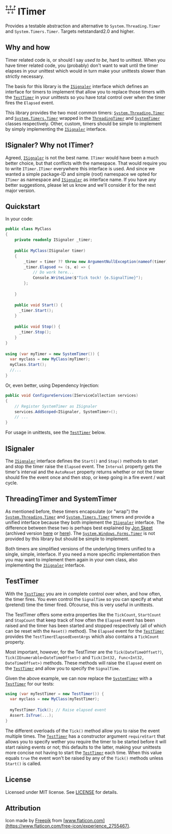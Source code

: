 # <img src="https://raw.githubusercontent.com/RobThree/ITimer/main/logo.png" alt="Logo" width="32" height="32"> ITimer
Provides a testable abstraction and alternative to `System.Threading.Timer` and `System.Timers.Timer`. Targets netstandard2.0 and higher.

## Why and how
Timer related code is, or should I say _used to be_, hard to unittest. When you have timer related code, you (probably) don't want to wait until the timer elapses in your unittest which would in turn make your unittests slower than strictly necessary.

The basis for this library is the [`ISignaler`](ITimer/ISignaler.cs) interface which defines an interface for timers to implement that allow you to replace those timers with the [`TestTimer`](ITimer/TestTimer.cs) in your unittests so you have total control over when the timer fires the `Elapsed` event.

This library provides the two most common timers: [`System.Threading.Timer`](https://docs.microsoft.com/en-us/dotnet/api/system.threading.timer) and [`System.Timers.Timer`](https://docs.microsoft.com/en-us/dotnet/api/system.timers.timer) wrapped in the [`ThreadingTimer`](ITimer/ThreadingTimer.cs) and [`SystemTimer`](ITimer/SystemTimer.cs) classes respectively. Other, custom, timers should be simple to implement by simply implementing the [`ISignaler`](ITimer/ISignaler.cs) interface.

## ISignaler? Why not ITimer?

Agreed, [`ISignaler`](ITimer/ISignaler.cs) is not the best name. `ITimer` would have been a much better choice, but that conflicts with the namespace. That would require you to write `ITimer.ITimer` everywhere this interface is used. And since we wanted a simple package-ID and simple (root) namespace we opted for `ITimer` as namespace and [`ISignaler`](ITimer/ISignaler.cs) as interface name. If you have any better suggestions, please let us know and we'll consider it for the next major version.

## Quickstart

In your code:

```c#
public class MyClass
{
    private readonly ISignaler _timer;

    public MyClass(ISignaler timer)
    {
        _timer = timer ?? throw new ArgumentNullException(nameof(timer));
        _timer.Elapsed += (s, e) => { 
            // Do work here...
            Console.WriteLine($"Tick tock! {e.SignalTime}"); 
        };

    }

    public void Start() {
      _timer.Start();
    }

    public void Stop() {
      _timer.Stop();
    }
}

using (var myTimer = new SystemTimer()) {
  var myclass = new MyClass(myTimer);
  myClass.Start();
  //...
}
```
Or, even better, using Dependency Injection: 
```c#
public void ConfigureServices(IServiceCollection services)
{
    // Register SystemTimer as ISignaler
    services.AddScoped<ISignaler, SystemTimer>();
    // ...
}
```

For usage in unittests, see the [`TestTimer`](#testtimer) below.

## ISignaler

The [`ISignaler`](ITimer/ISignaler.cs) interface defines the `Start()`  and `Stop()`  methods to start and stop the timer raise the `Elapsed` event. The `Interval` property gets the timer's interval and the `AutoReset` property returns whether or not the timer should fire the event once and then stop, or keep going in a fire event / wait cycle. 

## ThreadingTimer and SystemTimer

As mentioned before, these timers encapsulate (or "wrap") the [`System.Threading.Timer`](https://docs.microsoft.com/en-us/dotnet/api/system.threading.timer) and [`System.Timers.Timer`](https://docs.microsoft.com/en-us/dotnet/api/system.timers.timer) timers and provide a unified interface because they both implement the [`ISignaler`](ITimer/ISignaler.cs) interface. The difference between these two is perhaps best explained by [Jon Skeet](https://jonskeet.uk/csharp/threads/timers.html) (archived version [here](https://archive.is/eXhQS) or [here](https://web.archive.org/web/20190303143427/http://jonskeet.uk/csharp/threads/timers.html)). The [`System.Windows.Forms.Timer`](https://docs.microsoft.com/en-us/dotnet/api/system.windows.forms.timer) is not provided by this library but should be simple to implement. 

Both timers are simplified versions of the underlying timers unified to a single, simple, interface. If you need a more specific implementation then you may want to implement them again in your own class, also implementing the [`ISignaler`](ITimer/ISignaler.cs) interface. 

## TestTimer

With the [`TestTimer`](ITimer/TestTimer.cs) you are in complete control over when, and how often, the timer fires. You even control the `SignalTime` so you can specify at what (pretend) time the timer fired. Ofcourse, this is very useful in unittests.

The TestTimer offers some extra properties like the `TickCount`, `StartCount` and `StopCount` that keep track of how often the `Elapsed` event has been raised and the timer has been started and stopped respectively (all of which can be reset with the `Reset()` method). The `Elapsed` event for the [`TestTimer`](ITimer/TestTimer.cs) provides the `TestTimerElapsedEventArgs` which also contains a `TickCount` property.

Most important, however, for the TestTimer are the `Tick(DateTimeOffset?)`, `Tick(IEnumerable<DateTimeOffset>)` and `Tick(Int32, Func<Int32, DateTimeOffset>)` methods. These methods will raise the `Elapsed` event on the [`TestTimer`](ITimer/TestTimer.cs) and allow you to specify the `SignalTime`.

Given the above example, we can now replace the [`SystemTimer`](ITimer/SystemTimer.cs) with a [`TestTimer`](ITimer/TestTimer.cs) for our tests:

```c#
using (var myTestTimer = new TestTimer()) {
  var myclass = new MyClass(myTestTimer);

  myTestTimer.Tick(); // Raise elapsed event
  Assert.IsTrue(...);
}
```
The different overloads of the `Tick()` method allow you to raise the event multiple times. The [`TestTimer`](ITimer/TestTimer.cs) has a constructor argument `requireStart` that allows you to specify wether you require the timer to be started before it will start raising events or not; this defaults to the latter, making your unittests more concise not having to start the [`TestTimer`](ITimer/TestTimer.cs) each time. When this value equals `true` the event won't be raised by any of the `Tick()` methods unless `Start()` is called.

## License

Licensed under MIT license. See [LICENSE](LICENSE) for details. 

## Attribution

Icon made by [Freepik](https://www.flaticon.com/authors/freepik) from [www.flaticon.com](https://www.flaticon.com/free-icon/experience_2755467).
